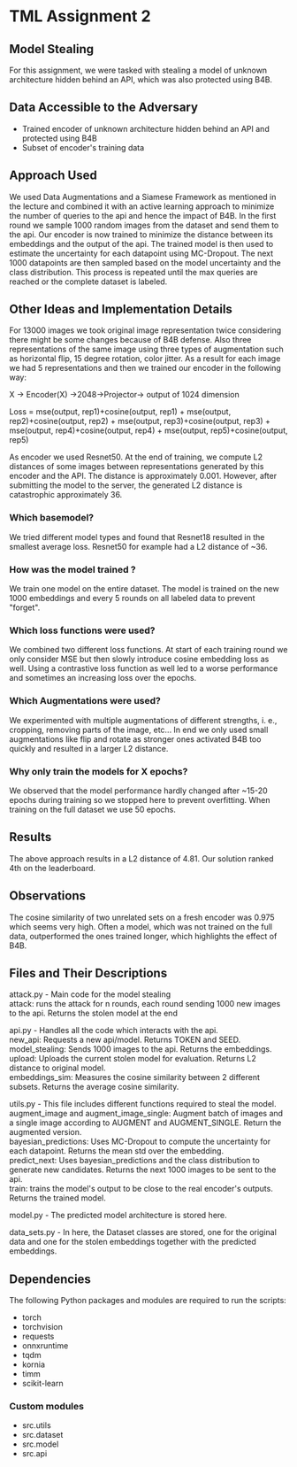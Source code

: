 # TML Assignment 2

## Model Stealing

For this assignment, we were tasked with stealing a model of unknown architecture hidden behind an API,
which was also protected using B4B.


## Data Accessible to the Adversary  
- Trained encoder of unknown architecture hidden behind an API and protected using B4B  
- Subset of encoder's training data
 

## Approach Used  

We used Data Augmentations and a Siamese Framework as mentioned in the lecture and combined it with an active learning approach to minimize the number of queries to the api and hence the impact of B4B. In the first round we sample 1000 random images from the dataset and send them to the api. Our encoder is now trained to minimize the distance between its embeddings and the output of the api. The trained model is then used to estimate the uncertainty for each datapoint using MC-Dropout. The next 1000 datapoints are then sampled based on the model uncertainty and the class distribution. This process is repeated until the max queries are reached or the complete dataset is labeled.

## Other Ideas and Implementation Details  
For 13000 images we took original image representation twice considering there might be some changes because of B4B defense. Also three representations of the same image using three types of augmentation such as horizontal flip, 15 degree rotation, color jitter. As a result for each image we had 5 representations and then we trained our encoder in the following way:

X -> Encoder(X) ->2048->Projector-> output of 1024 dimension

Loss = mse(output, rep1)+cosine(output, rep1) +
mse(output, rep2)+cosine(output, rep2) +
mse(output, rep3)+cosine(output, rep3) +
mse(output, rep4)+cosine(output, rep4) +
mse(output, rep5)+cosine(output, rep5)

As encoder we used Resnet50. At the end of training, we compute L2 distances of some images between representations generated by this encoder and the API. The distance is approximately 0.001. However, after submitting the model to the server, the generated L2 distance is catastrophic approximately 36.


### Which basemodel?  
We tried different model types and found that Resnet18 resulted in the smallest average loss. 
Resnet50 for example had a L2 distance of ~36.

### How was the model trained ?
We train one model on the entire dataset.
The model is trained on the new 1000 embeddings and every 5 rounds on all labeled data to prevent "forget".

### Which loss functions were used?
We combined two different loss functions.
At start of each training round we only consider MSE but then slowly introduce cosine embedding loss as well.
Using a contrastive loss function as well led to a worse performance and sometimes an increasing loss over the epochs.

### Which Augmentations were used?  
We experimented with multiple augmentations of different strengths, i. e., cropping, removing parts of the image, etc...
In end we only used small augmentations like flip and rotate as stronger ones activated B4B too quickly and resulted in a larger L2 distance.

### Why only train the models for X epochs?  
We observed that the model performance hardly changed after ~15-20 epochs during training so we stopped here to prevent overfitting.
When training on the full dataset we use 50 epochs.

## Results  
The above approach results in a L2 distance of 4.81. 
Our solution ranked 4th on the leaderboard.

## Observations  
The cosine similarity of two unrelated sets on a fresh encoder was 0.975 which seems very high.
Often a model, which was not trained on the full data, outperformed the ones trained longer, which highlights the effect of B4B.

## Files and Their Descriptions  

attack.py - Main code for the model stealing  
            attack: runs the attack for n rounds, each round sending 1000 new images to the api. Returns the stolen model at the end

api.py - Handles all the code which interacts with the api.  
        new_api: Requests a new api/model. Returns TOKEN and SEED.   
        model_stealing: Sends 1000 images to the api. Returns the embeddings.  
        upload: Uploads the current stolen model for evaluation. Returns L2 distance to original model.   
        embeddings_sim: Measures the cosine similarity between 2 different subsets. Returns the average cosine similarity.  

utils.py - This file includes different functions required to steal the model.  
           augment_image and augment_image_single: Augment batch of images and a single image according to AUGMENT and AUGMENT_SINGLE. Return the augmented version.  
           bayesian_predictions: Uses MC-Dropout to compute the uncertainty for each datapoint. Returns the mean std over the embedding.  
           predict_next: Uses bayesian_predictions and the class distribution to generate new candidates. Returns the next 1000 images to be sent to the api.  
           train: trains the model's output to be close to the real encoder's outputs. Returns the trained model.  

model.py - The predicted model architecture is stored here.  

data_sets.py - In here, the  Dataset classes are stored, one for the original data and one for the stolen embeddings together with the predicted embeddings.  

## Dependencies

The following Python packages and modules are required to run the scripts:

- torch  
- torchvision  
- requests  
- onnxruntime  
- tqdm  
- kornia  
- timm  
- scikit-learn

### Custom modules
- src.utils  
- src.dataset  
- src.model  
- src.api  
